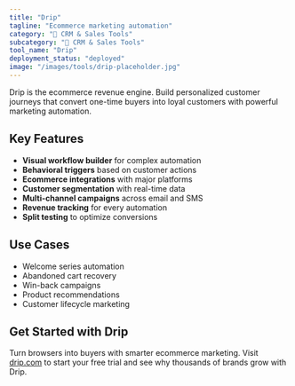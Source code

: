 ```yaml
---
title: "Drip"
tagline: "Ecommerce marketing automation"
category: "🎯 CRM & Sales Tools"
subcategory: "🎯 CRM & Sales Tools"
tool_name: "Drip"
deployment_status: "deployed"
image: "/images/tools/drip-placeholder.jpg"
---
```

Drip is the ecommerce revenue engine. Build personalized customer journeys that convert one-time buyers into loyal customers with powerful marketing automation.

## Key Features

- **Visual workflow builder** for complex automation
- **Behavioral triggers** based on customer actions
- **Ecommerce integrations** with major platforms
- **Customer segmentation** with real-time data
- **Multi-channel campaigns** across email and SMS
- **Revenue tracking** for every automation
- **Split testing** to optimize conversions

## Use Cases

- Welcome series automation
- Abandoned cart recovery
- Win-back campaigns
- Product recommendations
- Customer lifecycle marketing

## Get Started with Drip

Turn browsers into buyers with smarter ecommerce marketing. Visit [drip.com](https://www.drip.com) to start your free trial and see why thousands of brands grow with Drip.